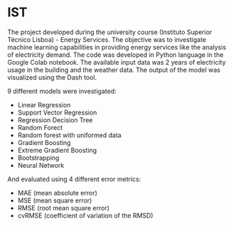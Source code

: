 # IST

The project developed during the university course (Instituto Superior Técnico Lisboa) - Energy Services. 
The objective was to investigate machine learning capabilities in providing energy services like the analysis of electricity demand. 
The code was developed in Python language in the Google Colab notebook. 
The available input data was 2 years of electricity usage in the building and the weather data. The output of the model was visualized using the Dash tool.

9 different models were investigated:
- Linear Regression
- Support Vector Regression
- Regression Decision Tree
- Random Forect
- Random forest with uniformed data
- Gradient Boosting
- Extreme Gradient Boosting
- Bootstrapping 
- Neural Network

And evaluated using 4 different error metrics:
- MAE (mean absolute error)
- MSE (mean square error)
- RMSE (root mean square error)
- cvRMSE (coefficient of variation of the RMSD)


